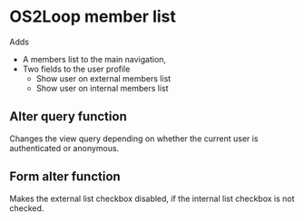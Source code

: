   # OS2Loop member list

Adds
  * A members list to the main navigation,
  * Two fields to the user profile
    * Show user on external members list
    * Show user on internal members list

## Alter query function
Changes the view query depending on whether the current user is authenticated or anonymous.

## Form alter function
Makes the external list checkbox disabled, if the internal list checkbox is not checked.
